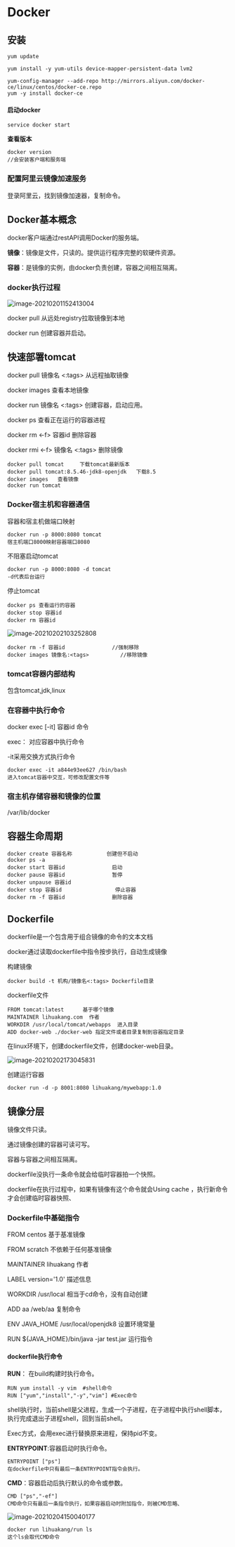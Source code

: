 # Docker

## 安装

```
yum update

yum install -y yum-utils device-mapper-persistent-data lvm2

yum-config-manager --add-repo http://mirrors.aliyun.com/docker-ce/linux/centos/docker-ce.repo
yum -y install docker-ce
```

#### 启动docker

```
service docker start
```

**查看版本**

```
docker version
//会安装客户端和服务端
```

### 配置阿里云镜像加速服务

登录阿里云，找到镜像加速器，复制命令。



## Docker基本概念

docker客户端通过restAPI调用Docker的服务端。

**镜像**：镜像是文件，只读的。提供运行程序完整的软硬件资源。

**容器**：是镜像的实例，由docker负责创建，容器之间相互隔离。



### docker执行过程

![image-20210201152413004](\img\docker-1.png)

docker pull 从远处registry拉取镜像到本地

docker run 创建容器并启动。



## 快速部署tomcat

docker pull 镜像名 <:tags>   从远程抽取镜像

docker images    查看本地镜像

docker run 镜像名 <:tags>    创建容器，启动应用。

docker ps    查看正在运行的容器进程

docker rm <-f> 容器id                删除容器

docker rmi <-f> 镜像名 <:tags>    删除镜像



```
docker pull tomcat     下载tomcat最新版本
docker pull tomcat:8.5.46-jdk8-openjdk   下载8.5
docker images   查看镜像
docker run tomcat
```

### Docker宿主机和容器通信

容器和宿主机做端口映射

```
docker run -p 8000:8080 tomcat
宿主机端口8000映射容器端口8080
```

不阻塞启动tomcat

```
docker run -p 8000:8080 -d tomcat
-d代表后台运行
```

停止tomcat

```
docker ps 查看运行的容器
docker stop 容器id
docker rm 容器id
```

![image-20210202103252808](\img\docker-2.png)

```
docker rm -f 容器id               //强制移除
docker images 镜像名:<tags>          //移除镜像
```

### tomcat容器内部结构

包含tomcat,jdk,linux

### 在容器中执行命令

docker exec  [-it]  容器id   命令

exec： 对应容器中执行命令

-it采用交换方式执行命令

```
docker exec -it a844e93ee627 /bin/bash
进入tomcat容器中交互，可修改配置文件等
```

### 宿主机存储容器和镜像的位置

/var/lib/docker

## 容器生命周期

```
docker create 容器名称           创建但不启动
docker ps -a
docker start 容器id               启动
docker pause 容器id               暂停
docker unpause 容器id
docker stop 容器id                 停止容器
docker rm -f 容器id               删除容器
```

## Dockerfile

dockerfile是一个包含用于组合镜像的命令的文本文档

docker通过读取dockerfile中指令按步执行，自动生成镜像

构建镜像

```
docker build -t 机构/镜像名<:tags> Dockerfile目录
```

dockerfile文件

```
FROM tomcat:latest      基于哪个镜像
MAINTAINER lihuakang.com  作者
WORKDIR /usr/local/tomcat/webapps  进入目录
ADD docker-web ./docker-web 指定文件或者目录复制到容器指定目录
```

在linux环境下，创建dockerfile文件，创建docker-web目录。

![image-20210202173045831](\img\docker-3.png)

创建运行容器

```
docker run -d -p 8001:8080 lihuakang/mywebapp:1.0
```



## 镜像分层

镜像文件只读。

通过镜像创建的容器可读可写。

容器与容器之间相互隔离。

dockerfile没执行一条命令就会给临时容器拍一个快照。

dockerfile在执行过程中，如果有镜像有这个命令就会Using cache ，执行新命令才会创建临时容器快照、

### Dockerfile中基础指令

FROM  centos     基于基准镜像

FROM scratch    不依赖于任何基准镜像

MAINTAINER lihuakang    作者

LABEL version='1.0'     描述信息

WORKDIR  /usr/local   相当于cd命令，没有自动创建

ADD  aa /web/aa    复制命令

ENV  JAVA_HOME /usr/local/openjdk8 设置环境常量

RUN ${JAVA_HOME}/bin/java -jar test.jar 运行指令

#### dockerfile执行命令

**RUN**： 在build构建时执行命令。

```
RUN yum install -y vim  #shell命令
RUN ["yum","install","-y","vim"] #Exec命令
```

shell执行时，当前shell是父进程，生成一个子进程，在子进程中执行shell脚本，执行完成退出子进程shell，回到当前shell。

Exec方式，会用exec进行替换原来进程，保持pid不变。

**ENTRYPOINT**:容器启动时执行命令。

```
ENTRYPOINT ["ps"]      
在dockerfile中只有最后一条ENTRYPOINT指令会执行。
```

**CMD**：容器启动后执行默认的命令或参数。

```
CMD ["ps","-ef"] 
CMD命令只有最后一条指令执行，如果容器启动时附加指令，则被CMD忽略、
```

![image-20210204150040177](\img\docker-4.png)

```
docker run lihuakang/run ls
这个ls会取代CMD命令
```

